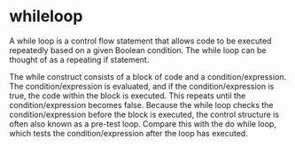 # whileloop

A while loop is a control flow statement that allows code to be executed repeatedly based on a given Boolean condition. 
The while loop can be thought of as a repeating if statement.

The while construct consists of a block of code and a condition/expression.
The condition/expression is evaluated, and if the condition/expression is true, the code within the block is executed. 
This repeats until the condition/expression becomes false. 
Because the while loop checks the condition/expression before the block is executed, the control structure is often also known as a pre-test loop. 
Compare this with the do while loop, which tests the condition/expression after the loop has executed.
